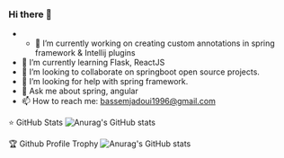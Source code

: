 ### Hi there 👋

<!--
**bassem97/bassem97** is a ✨ _special_ ✨ repository because its `README.md` (this file) appears on your GitHub profile.

Here are some ideas to get you started:

- 😄 Pronouns: ...
- ⚡ Fun fact: ...
-->

- - 🔭 I’m currently working on creating custom annotations in spring framework & Intellij plugins
- 🌱 I’m currently learning Flask, ReactJS
- 👯 I’m looking to collaborate on springboot open source projects.
- 🤔 I’m looking for help with spring framework.
- 💬 Ask me about spring, angular
- 📫 How to reach me: bassemjadoui1996@gmail.com

⭐ GitHub Stats
![Anurag's GitHub stats](https://github-readme-stats.vercel.app/api?username=bassem97&show_icons=true&theme=radical)

🏆 Github Profile Trophy
![Anurag's GitHub stats](https://github-profile-trophy.vercel.app/?username=bassem97&theme=radical)



